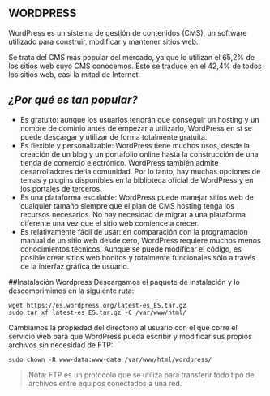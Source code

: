 ## WORDPRESS

WordPress es un sistema de gestión de contenidos (CMS), un software utilizado para construir, modificar y mantener sitios web.

Se trata del CMS más popular del mercado, ya que lo utilizan el 65,2% de los sitios web cuyo CMS conocemos. Esto se traduce en el 42,4% de todos los sitios web, casi la mitad de Internet.

## _¿Por qué es tan popular?_

- Es gratuito: aunque los usuarios tendrán que conseguir un hosting y un nombre de dominio antes de empezar a utilizarlo, WordPress en sí se puede descargar y utilizar de forma totalmente gratuita.
- Es flexible y personalizable: WordPress tiene muchos usos, desde la creación de un blog y un portafolio online hasta la construcción de una tienda de comercio electrónico. WordPress también admite desarrolladores de la comunidad. Por lo tanto, hay muchas opciones de temas y plugins disponibles en la biblioteca oficial de WordPress y en los portales de terceros.
- Es una plataforma escalable: WordPress puede manejar sitios web de cualquier tamaño siempre que el plan de CMS hosting tenga los recursos necesarios. No hay necesidad de migrar a una plataforma diferente una vez que el sitio web comience a crecer.
- Es relativamente fácil de usar: en comparación con la programación manual de un sitio web desde cero, WordPress requiere muchos menos conocimientos técnicos. Aunque se puede modificar el código, es posible crear sitios web bonitos y totalmente funcionales sólo a través de la interfaz gráfica de usuario.

##Instalación Wordpress
Descargamos el paquete de instalación y lo descomprimimos en la siguiente ruta:
```
wget https://es.wordpress.org/latest-es_ES.tar.gz
sudo tar xf latest-es_ES.tar.gz -C /var/www/html/
```
Cambiamos la propiedad del directorio al usuario con el que corre el servicio web para que WordPress pueda escribir y modificar sus propios archivos sin necesidad de FTP:
```
sudo chown -R www-data:www-data /var/www/html/wordpress/
```

> Nota: FTP es un protocolo que se utiliza para transferir todo tipo de archivos entre equipos conectados a una red.

